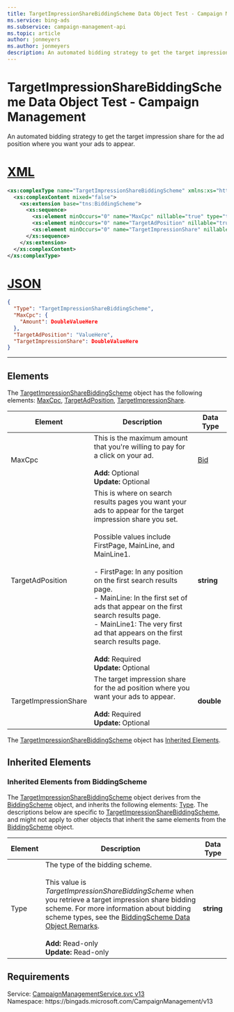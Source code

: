 ```yaml
---
title: TargetImpressionShareBiddingScheme Data Object Test - Campaign Management
ms.service: bing-ads
ms.subservice: campaign-management-api
ms.topic: article
author: jonmeyers
ms.author: jonmeyers
description: An automated bidding strategy to get the target impression share for the ad position where you want your ads to appear.(test)
---
```

# TargetImpressionShareBiddingScheme Data Object Test - Campaign Management
An automated bidding strategy to get the target impression share for the ad position where you want your ads to appear.

# [XML](#tab/xml)

```xml
<xs:complexType name="TargetImpressionShareBiddingScheme" xmlns:xs="http://www.w3.org/2001/XMLSchema">
  <xs:complexContent mixed="false">
    <xs:extension base="tns:BiddingScheme">
      <xs:sequence>
        <xs:element minOccurs="0" name="MaxCpc" nillable="true" type="tns:Bid" />
        <xs:element minOccurs="0" name="TargetAdPosition" nillable="true" type="xs:string" />
        <xs:element minOccurs="0" name="TargetImpressionShare" nillable="true" type="xs:double" />
      </xs:sequence>
    </xs:extension>
  </xs:complexContent>
</xs:complexType>
```

# [JSON](#tab/json)

```json
{
  "Type": "TargetImpressionShareBiddingScheme",
  "MaxCpc": {
    "Amount": DoubleValueHere
  },
  "TargetAdPosition": "ValueHere",
  "TargetImpressionShare": DoubleValueHere
}
```

-----

## <a name="elements"></a>Elements

The [TargetImpressionShareBiddingScheme](targetimpressionsharebiddingscheme.md) object has the following elements: [MaxCpc](#maxcpc), [TargetAdPosition](#targetadposition), [TargetImpressionShare](#targetimpressionshare).

|Element|Description|Data Type|
|-----------|---------------|-------------|
|<a name="maxcpc"></a>MaxCpc|This is the maximum amount that you're willing to pay for a click on your ad.<br/><br/>**Add:** Optional<br/>**Update:** Optional|[Bid](bid.md)|
|<a name="targetadposition"></a>TargetAdPosition|This is where on search results pages you want your ads to appear for the target impression share you set.<br/><br/>Possible values include FirstPage, MainLine, and MainLine1.<br/><br/>- FirstPage: In any position on the first search results page.<br/>- MainLine: In the first set of ads that appear on the first search results page.<br/>- MainLine1: The very first ad that appears on the first search results page.<br/><br/>**Add:** Required<br/>**Update:** Optional|**string**|
|<a name="targetimpressionshare"></a>TargetImpressionShare|The target impression share for the ad position where you want your ads to appear.<br/><br/>**Add:** Required<br/>**Update:** Optional|**double**|

The [TargetImpressionShareBiddingScheme](targetimpressionsharebiddingscheme.md) object has [Inherited Elements](#inheritedelements).

## <a name="inheritedelements"></a>Inherited Elements

### <a name="inheritedelementsbiddingscheme"></a>Inherited Elements from BiddingScheme
The [TargetImpressionShareBiddingScheme](targetimpressionsharebiddingscheme.md) object derives from the [BiddingScheme](biddingscheme.md) object, and inherits the following elements: [Type](#type). The descriptions below are specific to [TargetImpressionShareBiddingScheme](targetimpressionsharebiddingscheme.md), and might not apply to other objects that inherit the same elements from the [BiddingScheme](biddingscheme.md) object.  

|Element|Description|Data Type|
|-----------|---------------|-------------|
|<a name="type"></a>Type|The type of the bidding scheme.<br/><br/>This value is *TargetImpressionShareBiddingScheme* when you retrieve a target impression share bidding scheme. For more information about bidding scheme types, see the [BiddingScheme Data Object Remarks](biddingscheme.md#remarks).<br/><br/>**Add:** Read-only<br/>**Update:** Read-only|**string**|

## Requirements
Service: [CampaignManagementService.svc v13](https://campaign.api.bingads.microsoft.com/Api/Advertiser/CampaignManagement/v13/CampaignManagementService.svc)  
Namespace: https\://bingads.microsoft.com/CampaignManagement/v13  

